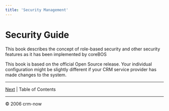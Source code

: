 ```yaml
---
title: 'Security Management'
---
```


# Security Guide

This book describes the concept of role-based security and other security features as it has been implemented by coreBOS

This book is based on the official Open Source release. Your individual configuration might be slightly different if your CRM service provider has made changes to the system.

------------------------------------------------------------------------

[Next](01.Table%20of%20Contents/item.md) | Table of Contents

------------------------------------------------------------------------

© 2006 crm-now
